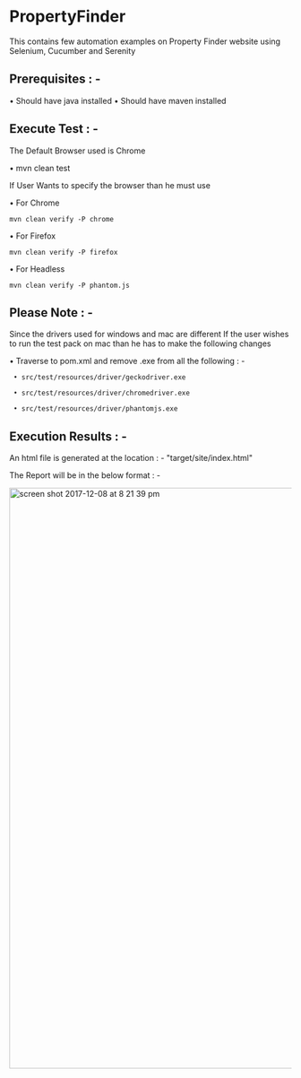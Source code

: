 # PropertyFinder
This contains few automation examples on Property Finder website using Selenium, Cucumber and Serenity

## Prerequisites : -
•	Should have java installed
•	Should have maven installed

## Execute Test : -
The Default Browser used is Chrome

•	mvn clean test

If User Wants to specify the browser than he must use

•	For Chrome

    mvn clean verify -P chrome

•	For Firefox

    mvn clean verify -P firefox

•	For Headless

    mvn clean verify -P phantom.js

## Please Note : -

Since the drivers used for windows and mac are different If the user wishes to run the test pack on mac than he has to make the following changes

•	Traverse to pom.xml and remove .exe from all the following : -

     • src/test/resources/driver/geckodriver.exe

     • src/test/resources/driver/chromedriver.exe

     • src/test/resources/driver/phantomjs.exe

## Execution Results : -

An html file is generated at the location : - "target/site/index.html"

The Report will be in the below format : -

<img width="1036" alt="screen shot 2017-12-08 at 8 21 39 pm" src="https://user-images.githubusercontent.com/14148321/33774346-66a64070-dc54-11e7-9e68-292f6eceac2a.png">





